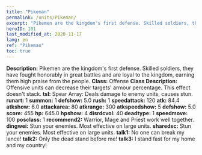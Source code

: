 ```yaml
---
title: "Pikeman"
permalink: /units/Pikeman/
excerpt: "Pikemen are the kingdom's first defense. Skilled soldiers, they have fought honorably in great battles and are loyal to the kingdom, earning them high praise from the people."
heroID: 101
last_modified_at: 2020-11-17
lang: en
ref: "Pikeman"
toc: true
---
```

 **Description:** Pikemen are the kingdom's first defense. Skilled soldiers, they have fought honorably in great battles and are loyal to the kingdom, earning them high praise from the people.
 **Class:** Offense
 **Class Description:** Offensive units can decrease their targets' armour percentage. This effect doesn't stack.
 **tsl:** Spear Array: Deals damage to enemy units, causes stun.
 **runart:** 1
 **summon:** 1
 **defshow:** 5.0
 **rush:** 1
 **speedattack:** 120
 **atk:** 84.4
 **atkshow:** 6.0
 **attackarea:** 80
 **atkrange:** 300
 **atkspeedshow:** 5
 **defshow:** 5.0
 **score:** 455
 **hp:** 645.0
 **hpshow:** 4
 **disrdcvol:** 40
 **deadtype:** 1
 **speedmove:** 100
 **posclass:** 1
 **recommend2:** Warrior, Mage and Priest work well together. 
 **dingwei:** Stun your enemies. Most effective on large units.
 **sharedsc:** Stun your enemies. Most effective on large units.
 **talk1:** No one can break my lance!
 **talk2:** Only the dead stand before me!
 **talk3:** I stand fast for my home and my country!

